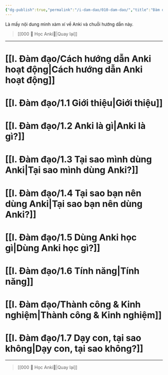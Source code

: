 ```yaml
---
{"dg-publish":true,"permalink":"/i-dam-dao/010-dam-dao/","title":"Đàm đạo","pinned":true,"noteIcon":1}
---
```


Là mấy nội dung mình xàm xí về Anki và chuỗi hướng dẫn này.

> [[000 🌟 Học Anki🌟\|Quay lại]]
___

# [[I. Đàm đạo/Cách hướng dẫn Anki hoạt động\|Cách hướng dẫn Anki hoạt động]]

# [[I. Đàm đạo/1.1 Giới thiệu\|Giới thiệu]]
# [[I. Đàm đạo/1.2 Anki là gì\|Anki là gì?]]
# [[I. Đàm đạo/1.3 Tại sao mình dùng Anki\|Tại sao mình dùng Anki?]]
# [[I. Đàm đạo/1.4 Tại sao bạn nên dùng Anki\|Tại sao bạn nên dùng Anki?]]
# [[I. Đàm đạo/1.5 Dùng Anki học gì\|Dùng Anki học gì?]]
# [[I. Đàm đạo/1.6 Tính năng\|Tính năng]]
# [[I. Đàm đạo/Thành công & Kinh nghiệm\|Thành công & Kinh nghiệm]]
# [[I. Đàm đạo/1.7 Dạy con, tại sao không\|Dạy con, tại sao không?]]
___
> [[000 🌟 Học Anki🌟\|Quay lại]]